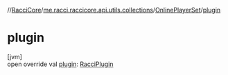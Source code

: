 //[RacciCore](../../../index.md)/[me.racci.raccicore.api.utils.collections](../index.md)/[OnlinePlayerSet](index.md)/[plugin](plugin.md)

# plugin

[jvm]\
open override val [plugin](plugin.md): [RacciPlugin](../../me.racci.raccicore.api.plugin/-racci-plugin/index.md)
